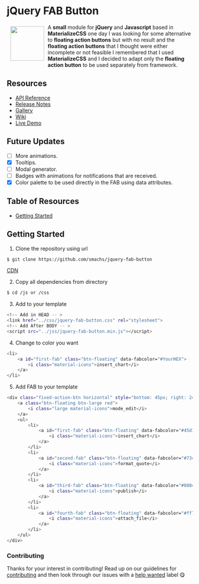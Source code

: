 # jQuery FAB Button

<a href="https://github.com/smachs/jquery-fab-button"><img  width="91px" height="93px" src="https://res.cloudinary.com/anzu-club/image/upload/v1546279089/LIBs/jQuery%20FAB/menu.svg" align="left" align="left" hspace="10" vspace="6"></a>
A **small** module for **jQuery** and **Javascript** based in **MaterializeCSS** one day I was looking for some alternative to **floating action buttons** but with no result and the **floating action buttons** that I thought were either incomplete or not feasible I remembered that I used **MaterializeCSS** and I decided to adapt only the **floating action button** to be used separately from framework.

## Resources

* [API Reference](https://materializecss.com/floating-action-button.html)
* [Release Notes](https://github.com/smachs/jquery-fab-button/releases)
* [Gallery]()
* [Wiki](https://github.com/smachs/jquery-fab-button/wiki)
* [Live Demo](https://jsfiddle.net/smachs/bLj5p1st/41/)

## Future Updates
* [ ] More animations.
* [x] Tooltips.
* [ ] Modal generator.
* [ ] Badges with animations for notifications that are received.
* [x] Color palette to be used directly in the FAB using data attributes.

## Table of Resources

* [Getting Started](#getting-started)

## Getting Started

1. Clone the repository using url

```bash
$ git clone https://github.com/smachs/jquery-fab-button
```
[CDN](https://cdn.jsdelivr.net/gh/smachs/jquery-fab-button)

2. Copy all dependencies from directory

```bash
$ cd /js or /css
```

3. Add to your template

```bash
<!-- Add in HEAD -- >
<link href="../css/jquery-fab-button.css" rel="stylesheet">
<!-- Add After BODY -- >
<script src="../jss/jquery-fab-button.min.js"></script>
```

4. Change to color you want

```bash
<li>
    <a id="first-fab" class="btn-floating" data-fabcolor="#YourHEX">
        <i class="material-icons">insert_chart</i>
    </a>
</li>
```

5. Add FAB to your template

```bash
<div class="fixed-action-btn horizontal" style="bottom: 45px; right: 24px;">
    <a class="btn-floating btn-large red">
        <i class="large material-icons">mode_edit</i>
    </a>
    <ul>
        <li>
            <a id="first-fab" class="btn-floating" data-fabcolor="#45d1ff">
                <i class="material-icons">insert_chart</i>
            </a>
        </li>
        <li>
            <a id="second-fab" class="btn-floating" data-fabcolor="#7345ff">
                <i class="material-icons">format_quote</i>
            </a>
        </li>
        <li>
            <a id="third-fab" class="btn-floating" data-fabcolor="#0084ff">
                <i class="material-icons">publish</i>
            </a>
        </li>
        <li>
            <a id="fourth-fab" class="btn-floating" data-fabcolor="#ff7345">
                <i class="material-icons">attach_file</i>
            </a>
        </li>
    </ul>
</div>
```

### Contributing

Thanks for your interest in contributing! 
Read up on our guidelines for
[contributing](https://github.com/smachs/jquery-fab-button/blob/master/CONTRIBUTING.md)
and then look through our issues with a [help wanted](https://github.com/smachs/jquery-fab-button/issues?q=how-to-help-project)
label :yum:
